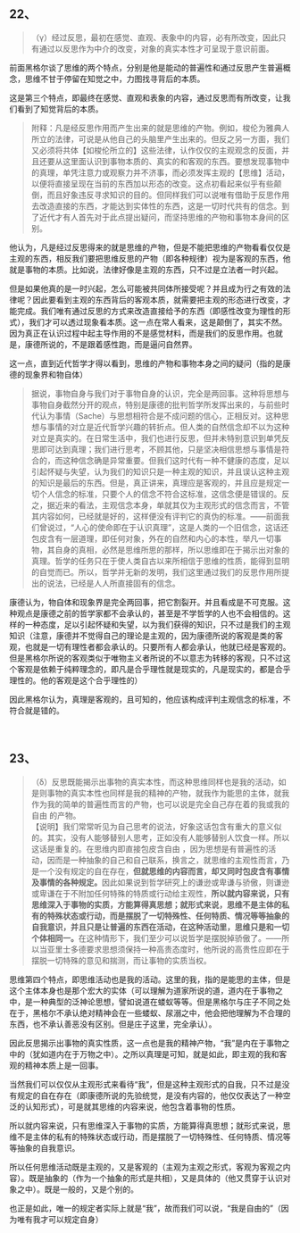 <h2>22、</h2><blockquote>（γ）经过反思，最初在感觉、直观、表象中的内容，必有所改变，因此只有通过以反思作为中介的改变，对象的真实本性才可呈现于意识前面。</blockquote><p>前面黑格尔谈了思维的两个特点，分别是他是能动的普遍性和通过反思产生普遍概念，思维不甘于停留在知觉之中，力图找寻背后的本质。</p><p>这是第三个特点，即最终在感觉、直观和表象的内容，通过反思而有所改变，让我们看到了知觉背后的本质。</p><blockquote>附释：凡是经反思作用而产生出来的就是思维的产物。例如，梭伦为雅典人所立的法律，可说是从他自己的头脑里产生出来的。但反之另一方面，我们又必须将共体【如梭伦所立的】这些法律，认作仅仅的主观观念的反面，并且还要从这里面认识到事物本质的、真实的和客观的东西。要想发现事物中的真理，单凭注意力或观察力并不济事，而必须发挥主观的【思维】活动，以便将直接呈现在当前的东西加以形态的改变。这点初看起来似乎有些颠倒，而且好象违反寻求知识的目的。但同样我们可以说唯有借助于反思作用去改造直接的东西，才能达到实体性的东西，这是一切时代共有的信念。到了近代才有人首先对于此点提出疑问，而坚持思维的产物和事物本身间的区别。</blockquote><p>他认为，凡是经过反思得来的就是思维的产物，但是不能把思维的产物看看仅仅是主观的东西，相反我们要把思维反思的产物（即各种规律）视为是客观的东西，他就是事物的本质。比如说，法律好像是主观的东西，只不过是立法者一时兴起。</p><p>但是如果他真的是一时兴起，怎么可能被共同体所接受呢？并且成为行之有效的法律呢？因此要看到主观的东西背后的客观本质，就需要把主观的形态进行改变，才能完成。我们唯有通过反思的方式来改造直接给予的东西（即感性改变为理性的形式），我们才可以透过现象看本质。这一点在常人看来，这是颠倒了，其实不然。因为真正在认识过程中起主导作用的不是感觉材料，而是我们的反思作用。也就是，康德所说的，不是跟着感性跑，而是逼问自然界。</p><p>这一点，直到近代哲学才得以看到，思维的产物和事物本身之间的疑问（指的是康德的现象界和物自体）</p><blockquote>据说，事物自身与我们对于事物自身的认识，完全是两回事。这种将思想与事物自身截然分开的观点，特别是康德的批判哲学所发挥出来的，与前些时代认为事情（Sache）与思想相符合是不成问题的信心，正相反对。这种思想与事情的对立是近代哲学兴趣的转折点。但人类的自然信念却不以为这种对立是真实的。在日常生活中，我们也进行反思，但并未特别意识到单凭反思即可达到真理；我们进行思考，不顾其他，只是坚决相信思想与事情是符合的，而这种信念确是异常重要。但我们这时代有一种不健康的态度，足以引起怀疑与失望，认为我们的知识只是一种主观的知识，并且误认这种主观的知识是最后的东西。但是，真正讲来，真理应是客观的，并且应是规定一切个人信念的标准，只要个人的信念不符合这标准，这信念便是错误的。反之，据近来的看法，主观信念本身，单就其仅为主观形式的信念而言，不管其内容如何，已经就是好的，这样便没有评判它的真伪的标准。——前面我们曾说过，“人心的使命即在于认识真理”，这是人类的一个旧信念，这话还包皮含有一层道理，即任何对象，外在的自然和内心的本性，举凡一切事物，其自身的真相，必然是思维所思的那样，所以思维即在于揭示出对象的真理。哲学的任务只在于使人类自古以来所相信于思维的性质，能得到显明的自觉而已。所以，哲学并无新的发明，我们这里通过我们的反思作用所提出的说法，已经是人人所直接固有的信念。</blockquote><p>康德认为，物自体和现象界是完全两回事，把它割裂开。并且看成是不可克服。这种观点是康德之前的哲学家都不会承认的，甚至是不学哲学的人也不会相信的。这样的一种态度，足以引起怀疑和失望，以为我们获得的知识，只不过是我们的主观知识（注意，康德并不觉得自己的理论是主观的，因为康德所说的客观是类的客观，也就是一切有理性者都会承认的。只要所有人都会承认，他就已经是客观的。但是黑格尔所说的客观类似于唯物主义者所说的不以意志为转移的客观，只不过这个客观是依赖于纯粹理念的，即凡是合乎理性就是现实的，凡是现实的，都是合乎理性的。他的客观是这个合乎理性的）</p><p>因此黑格尔认为，真理是客观的，且可知的，他应该构成评判主观信念的标准，不符合就是错的。</p><p><br></p><h2>23、</h2><blockquote>（δ）反思既能揭示出事物的真实本性，而这种思维同样也是我的活动，如是则事物的真实本性也同样是我的精神的产物，就我作为能思的主体，就我作为我的简单的普遍性而言的产物，也可以说是完全自己存在着的我或我的自由 的产物。<br>【说明】我们常常听见为自己思考的说法，好象这话包含有重大的意义似的。其实，没有人能够替别人思考，正如没有人能够替别人饮食一样。所以这话是重复的。在思维内即直接包皮含自由 ，因为思想是有普遍性的活动，因而是一种抽象的自己和自己联系，换言之，就思维的主观性而言，乃是一个没有规定的自在存在，<b>但就思维的内容而言，却又同时包皮含有事情及事情的各种规定。</b>因此如果说到哲学研究上的谦逊或卑谦与骄傲，则谦逊或卑谦在于不附加任何特殊的特质或行动给主观性，<b>所以就内容来说，只有思维深入于事物的实质，方能算得真思想；就形式来说，思维不是主体的私有的特殊状态或行动，而是摆脱了一切特殊性、任何特质、情况等等抽象的自我意识，并且只是让普遍的东西在活动，在这种活动里，思维只是和一切个体相同一。</b>在这种情形下，我们至少可以说哲学是摆脱掉骄傲了。——所以当亚里士多德要求思想须保持一种高贵态度时，他所说的高贵性应即在于摆脱一切特殊的意见和揣测，而让事物的实质当权。</blockquote><p>思维第四个特点，即思维活动也是我的活动。这里的我，指的是能思的主体，但是这个主体本身也是那个宏大的实体（可以理解为道家所说的道，道内在于事物之中，是一种典型的泛神论思想，譬如说道在蝼蚁等等。但是黑格尔与庄子不同之处在于，黑格尔不承认绝对精神会在一些蝼蚁、尿溺之中，他会把他理解为不合理的东西，也不承认善恶没有区别。但是庄子这里，完全承认）。</p><p>因此反思揭示出事物的真实性质，这一点也是我的精神产物，“我”是内在于事物之中的（犹如道内在于万物之中）。之所以真理是可知，就是如此，即主观的我和客观的精神本质上是一回事。</p><p>当然我们可以仅仅从主观形式来看待“我”，但是这种主观形式的自我，只不过是没有规定的自在存在（即康德所说的先验统觉，是没有内容的，他仅仅表达了一种空泛的认知形式），可是就其思维的内容来说，他包含着事物的性质。</p><p>所以就内容来说，只有思维深入于事物的实质，方能算得真思想；就形式来说，思维不是主体的私有的特殊状态或行动，而是摆脱了一切特殊性、任何特质、情况等等抽象的自我意识。</p><p>所以任何思维活动既是主观的，又是客观的（主观为主观之形式，客观为客观之内容）。既是抽象的（作为一个抽象的形式是共相），又是具体的（他又贯穿于认识对象之中）。既是一般的，又是个别的。</p><p>也正是如此，唯一的规定者实际上就是“我”，故而我们可以说，“我是自由的”（因为唯有我才可以规定自身）</p>